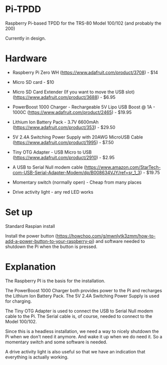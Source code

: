 # Pi-TPDD
Raspberry Pi-based TPDD for the TRS-80 Model 100/102 (and probably the 200)

Currently in design.

# Hardware
* Raspberry Pi Zero WH (https://www.adafruit.com/product/3708) - $14
* Micro SD card - $10
* Micro SD Card Extender (If you want to move the USB slot) (https://www.adafruit.com/product/3688) - $6.95

* PowerBoost 1000 Charger - Rechargeable 5V Lipo USB Boost @ 1A - 1000C (https://www.adafruit.com/product/2465) - $19.95
* Lithium Ion Battery Pack - 3.7V 6600mAh (https://www.adafruit.com/product/353) - $29.50
* 5V 2.4A Switching Power Supply with 20AWG MicroUSB Cable  (https://www.adafruit.com/product/1995) - $7.50

* Tiny OTG Adapter - USB Micro to USB (https://www.adafruit.com/product/2910) - $2.95
* A USB to Serial Null modem cable (https://www.amazon.com/StarTech-com-USB-Serial-Adapter-Modem/dp/B008634VJY/ref=sr_1_3) - $19.75

* Momentary switch (normally open) - Cheap from many places
* Drive activity light - any red LED works

# Set up
Standard Raspian install

Install the power button (https://howchoo.com/g/mwnlytk3zmm/how-to-add-a-power-button-to-your-raspberry-pi) and software needed to shutdown the Pi when the button is pressed.

# Explanation
The Raspberry PI is the basis for the installation.

The PowerBoost 1000 Charger both provides power to the Pi and recharges the Lithium Ion Battery Pack.  The 5V 2.4A Switching Power Supply is used for charging.

The Tiny OTG Adapter is used to connect the USB to Serial Null modem cable to the Pi.  The Serial cable is, of course, needed to connect to the Model 100/102.

Since this is a headless installation, we need a way to nicely shutdown the Pi when we don't need it anymore.  And wake it up when we do need it.  So a momentary switch and some software is needed.

A drive activity light is also useful so that we have an indication that everything is actually working.
